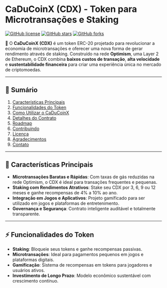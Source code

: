 # CaDuCoinX (CDX) - Token para Microtransações e Staking

[![GitHub license](https://img.shields.io/github/license/Eduhkbr/CaDuCoinX)](https://github.com/Eduhkbr/CaDuCoinX/blob/main/LICENSE)
[![GitHub stars](https://img.shields.io/github/stars/Eduhkbr/CaDuCoinX)](https://github.com/Eduhkbr/CaDuCoinX/stargazers)
[![GitHub forks](https://img.shields.io/github/forks/Eduhkbr/CaDuCoinX)](https://github.com/Eduhkbr/CaDuCoinX/network/members)

🚀 O **CaDuCoinX (CDX)** é um token ERC-20 projetado para revolucionar a economia de microtransações e oferecer uma nova forma de gerar rendimento através de staking. Construído na rede **Optimism**, uma Layer 2 de Ethereum, o CDX combina **baixos custos de transação**, **alta velocidade** e **sustentabilidade financeira** para criar uma experiência única no mercado de criptomoedas.

---

## 📌 Sumário

1. [Características Principais](#características-principais)
2. [Funcionalidades do Token](#funcionalidades-do-token)
3. [Como Utilizar o CaDuCoinX](#como-utilizar-o-caducoinx)
4. [Detalhes do Contrato](#detalhes-do-contrato)
5. [Roadmap](#roadmap)
6. [Contribuindo](#contribuindo)
7. [Licença](#licença)
8. [Agradecimentos](#agradecimentos)
9. [Contato](#contato)

---

## 🚀 Características Principais

- **Microtransações Baratas e Rápidas**: Com taxas de gás reduzidas na rede Optimism, o CDX é ideal para transações frequentes e pequenas.
- **Staking com Rendimentos Atrativos**: Stake seu CDX por 3, 6, 9 ou 12 meses e ganhe recompensas de 4% a 10% ao ano.
- **Integração em Jogos e Aplicativos**: Projeto gamificado para ser utilizado em jogos e plataformas de entretenimento.
- **Governança e Segurança**: Contrato inteligente auditável e totalmente transparente.

---

## ⚡ Funcionalidades do Token

- **Staking**: Bloqueie seus tokens e ganhe recompensas passivas.
- **Microtransações**: Ideal para pagamentos pequenos em jogos e plataformas digitais.
- **Gamificação**: Sistema de recompensas em tokens para jogadores e usuários ativos.
- **Investimento de Longo Prazo**: Modelo econômico sustentável com crescimento contínuo.
